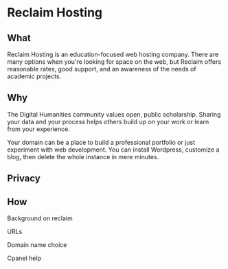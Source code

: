 # Reclaim Hosting

## What
Reclaim Hosting is an education-focused web hosting company. There are many options when you're looking for space on the web, but Reclaim offers reasonable rates, good support, and an awareness of the needs of academic projects. 

## Why
The Digital Humanities community values open, public scholarship. Sharing your data and your process helps others build up on your work or learn from your experience. 

Your domain can be a place to build a professional portfolio or just experiment with web development. You can install Wordpress, customize a blog, then delete the whole instance in mere minutes.

## Privacy


## How


Background on reclaim

URLs 

Domain name choice

Cpanel help 

